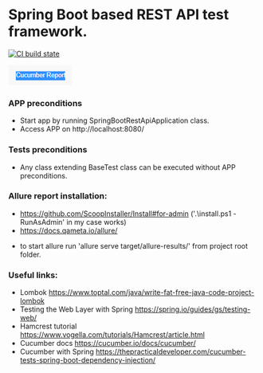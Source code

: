 # Spring Boot based REST API test framework.

[![CI build state](https://github.com/IvanAksionau/springBootRestAPI/actions/workflows/ci_settings.yml/badge.svg)](https://github.com/IvanAksionau/springBootRestAPI/actions/workflows/ci_settings.yml)

[![img_4.png](img_4.png)](https://ivanaksionau.github.io/springBootRestAPI/overview-features.html)

### APP preconditions
* Start app by running SpringBootRestApiApplication class.
* Access APP on http://localhost:8080/


### Tests preconditions
* Any class extending BaseTest class can be executed without APP preconditions.

### Allure report installation:
* https://github.com/ScoopInstaller/Install#for-admin ('.\install.ps1 -RunAsAdmin' in my case works)
* https://docs.qameta.io/allure/
- to start allure run 'allure serve target/allure-results/' from project root folder.


### Useful links:
- Lombok https://www.toptal.com/java/write-fat-free-java-code-project-lombok
- Testing the Web Layer with Spring https://spring.io/guides/gs/testing-web/
- Hamcrest tutorial https://www.vogella.com/tutorials/Hamcrest/article.html
- Cucumber docs https://cucumber.io/docs/cucumber/
- Cucumber with Spring https://thepracticaldeveloper.com/cucumber-tests-spring-boot-dependency-injection/